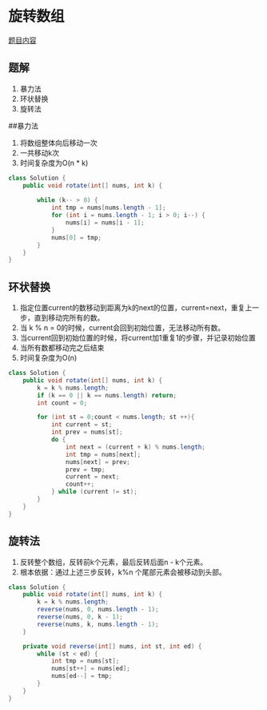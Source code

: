 # 旋转数组
[题目内容](https://leetcode-cn.com/problems/rotate-array/)

## 题解
1. 暴力法
2. 环状替换
3. 旋转法

##暴力法
1. 将数组整体向后移动一次
2. 一共移动k次 
3. 时间复杂度为O(n * k)

```Java
class Solution {
    public void rotate(int[] nums, int k) {
        
        while (k-- > 0) {
            int tmp = nums[nums.length - 1];
            for (int i = nums.length - 1; i > 0; i--) {
                nums[i] = nums[i - 1];
            }
            nums[0] = tmp;
        }
    }
}
```

## 环状替换
1. 指定位置current的数移动到距离为k的next的位置，current=next，重复上一步，直到移动完所有的数。
2. 当 k % n = 0的时候，current会回到初始位置，无法移动所有数。
3. 当current回到初始位置的时候，将current加1重复1的步骤，并记录初始位置
4. 当所有数都移动完之后结束
5. 时间复杂度为O(n)

```Java
class Solution {
    public void rotate(int[] nums, int k) {
        k = k % nums.length;
        if (k == 0 || k == nums.length) return;
        int count = 0;

        for (int st = 0;count < nums.length; st ++){
            int current = st;
            int prev = nums[st];
            do {
                int next = (current + k) % nums.length;
                int tmp = nums[next];
                nums[next] = prev;
                prev = tmp;
                current = next;
                count++;
            } while (current != st);
        }
    }
}
```

##  旋转法

1. 反转整个数组，反转前k个元素，最后反转后面n - k个元素。
2. 根本依据：通过上述三步反转，k%n 个尾部元素会被移动到头部。

```Java
class Solution {
    public void rotate(int[] nums, int k) {
        k = k % nums.length;
        reverse(nums, 0, nums.length - 1);
        reverse(nums, 0, k - 1);
        reverse(nums, k, nums.length - 1);
    }

    private void reverse(int[] nums, int st, int ed) {
        while (st < ed) {
            int tmp = nums[st];
            nums[st++] = nums[ed];
            nums[ed--] = tmp;
        }
    }
}
```